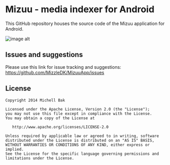 Mizuu - media indexer for Android
=====

This GitHub repository houses the source code of the Mizuu application for Android.

![image alt][1]

Issues and suggestions
----------------------

Please use this link for issue tracking and suggestions: https://github.com/MizzleDK/MizuuApp/issues

License
-------

    Copyright 2014 Michell Bak

    Licensed under the Apache License, Version 2.0 (the "License");
    you may not use this file except in compliance with the License.
    You may obtain a copy of the License at

       http://www.apache.org/licenses/LICENSE-2.0

    Unless required by applicable law or agreed to in writing, software
    distributed under the License is distributed on an "AS IS" BASIS,
    WITHOUT WARRANTIES OR CONDITIONS OF ANY KIND, either express or implied.
    See the License for the specific language governing permissions and
    limitations under the License.

  [1]: http://i.imgur.com/mvwzN67.jpg
